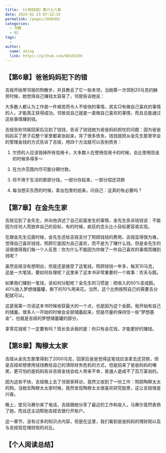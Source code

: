 ```yaml
---
title: 《小狗钱钱》第六七八章
date: 2024-01-23 07:32:33
permalink: /pages/268699/
categories:
  - 书籍
  - 02
tags:
  - 
author: 
  name: aXing
  link: https://github.com/08163356
---
```

## 【第6章】爸爸妈妈犯下的错

吉娅开始带邻居的狗散步，并且教会了它一些本领，当她第一次领到20马克的酬劳时候，她觉得自己赚钱太容易了，邻居告诉她说：

大多数人都认为工作是一件艰苦而令人不愉快的事情，其实只有做自己喜欢的事情的人，才能真正获得成功。邻居说自己就是一直做自己喜欢的事情，而且总能通过这些事情赚到钱。

吉娅告别邻居回家后见到了钱钱，告诉了钱钱她为爸爸妈妈担忧的问题：因为爸爸妈妈买了房子后整个家里都紧张起来，背了很多债务，钱钱就把从金先生那里学会的管理金钱的方式告诉了吉娅，用四个方法就可以告别债务：

1. ️欠债的人应该毁掉所有信用卡，大多数人在使用信用卡的时候，会比使用现金的时候多得多～

2. ️在允许范围内尽可能分期付款。

3. ️将不用于生活的那部分钱，一部分存起来，一部分偿还贷款

4. 每当想买东西的时候，拿出包里的纸条，问自己：这真的有必要吗？

## 【第7章】在金先生家

吉娅见到了金先生，并向他讲述了自己前面发生的事情，金先生告诉钱钱说：不能因为任何人而放弃自己的目标，有的时候，疯狂的念头比小目标更容易实现。

在跟金先生见面时候，金先生还给吉娅支付了照顾钱钱的费用，吉娅显得很为难，觉得自己喜欢钱钱，照顾它是因为自己喜欢，而不是为了赚什么钱。但是金先生的话很值得我们每一个人反思：你为什么不能因为你做了一件自己喜欢的事情而赚到钱呢？

虽然吉娅没有想明白，但是还是接受了这笔钱，照顾钱钱一年多，每天10马克，这是一大笔钱，要如何处理呢？这里来了这本书非常重要的一个故事：农夫与鹅。

如果我们赚到一笔钱，该如何分配呢？金先生的习惯是：把收入的50%变成鹅。40%放入梦想储蓄罐，剩下的10%用来花。当然，这个比例按照自己的需要去分配就可以。

这是我第一次读这本书时候收获最大的一个点，也是因为这个金鹅，我开始有自己的储蓄。很多人一开始的时候会全部储蓄起来，但是尽量的保持住一些“梦想基金”，也就是吉娅的梦想储蓄罐的部分，

拿零花钱呢？一定要有吗？班长告诉我的是：你只有会花钱，才能更好的赚钱。

## ️【第8章】陶穆太太家

吉娅从金先生那里得到了2000马克，回家后爸爸觉得这笔钱应该拿去还贷款，但是吉娅却想使用钱钱教给自己的清除财务危机的方式，但是招来了爸爸妈妈的嘲笑，更可怕的是妈妈告诉吉娅金钱会给人带来不幸，普通人是成不了百万富翁的。

因为这些不快，吉娅晚上去了邻居家拜访，竟然又收到了一份工作：照顾陶穆太太的狗。当她去陶穆太太家时候，竟然发现陶穆太太很喜欢研究股票，这让吉娅很是兴奋。

晚上，堂兄马赛尔来了电话，吉娅跟她分享了最近的工作和收入，马赛尔竟然表扬了她，而且还主动帮助吉娅去银行开账户。

这一章节，没有过多的知识点内容，但是在这里，我们看到爸爸妈妈的理财观以及与吉娅现在理财观的对比。

## 【个人阅读总结】

